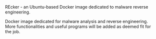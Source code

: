REcker - an Ubuntu-based Docker image dedicated to malware reverse engineering.

Docker image dedicated for malware analysis and reverse engineering. More functionalities and useful programs will be added as deemed fit for the job.
